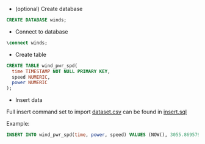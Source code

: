 - (optional) Create database
```SQL
CREATE DATABASE winds;
```
- Connect to database
```SQL
\connect winds;
```
- Create table
```SQL
CREATE TABLE wind_pwr_spd(
  time TIMESTAMP NOT NULL PRIMARY KEY,
  speed NUMERIC,
  power NUMERIC
);
```
- Insert data

Full insert command set to import [dataset.csv](dataset.csv) can be found in [insert.sql](insert.sql)

Example:
```SQL
INSERT INTO wind_pwr_spd(time, power, speed) VALUES (NOW(), 3055.86957961, 25);
```


